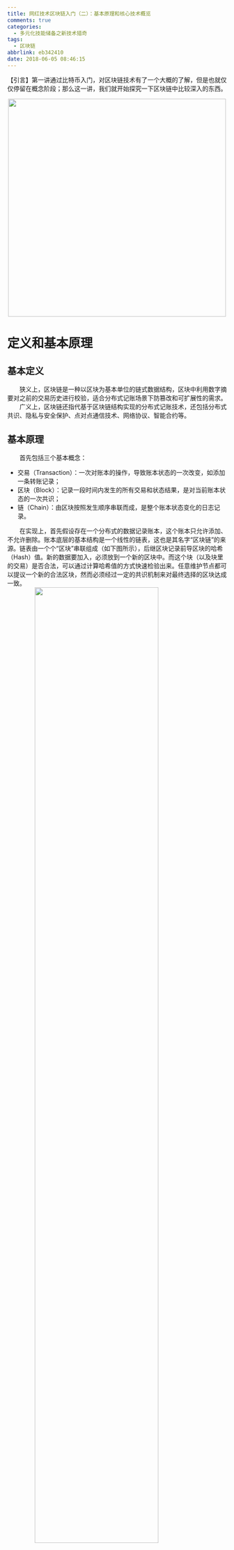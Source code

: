 ```yaml
---
title: 网红技术区块链入门（二）：基本原理和核心技术概览
comments: true
categories:
  - 多元化技能储备之新技术猎奇
tags:
  - 区块链
abbrlink: eb342410
date: 2018-06-05 08:46:15
---
```

【引言】第一讲通过比特币入门，对区块链技术有了一个大概的了解，但是也就仅仅停留在概念阶段；那么这一讲，我们就开始探究一下区块链中比较深入的东西。
<div align=center><img src="/img/2018/2018-06-04-05.jpg" width="500"/></div>
<!-- more -->

# 定义和基本原理

## 基本定义
&emsp;&emsp;狭义上，区块链是一种以区块为基本单位的链式数据结构，区块中利用数字摘要对之前的交易历史进行校验，适合分布式记账场景下防篡改和可扩展性的需求。
&emsp;&emsp;广义上，区块链还指代基于区块链结构实现的分布式记账技术，还包括分布式共识、隐私与安全保护、点对点通信技术、网络协议、智能合约等。

## 基本原理
&emsp;&emsp;首先包括三个基本概念：
+ 交易（Transaction）：一次对账本的操作，导致账本状态的一次改变，如添加一条转账记录；
+ 区块（Block）：记录一段时间内发生的所有交易和状态结果，是对当前账本状态的一次共识；
+ 链（Chain）：由区块按照发生顺序串联而成，是整个账本状态变化的日志记录。

&emsp;&emsp;在实现上，首先假设存在一个分布式的数据记录账本，这个账本只允许添加、不允许删除。账本底层的基本结构是一个线性的链表，这也是其名字“区块链”的来源。链表由一个个“区块”串联组成（如下图所示），后继区块记录前导区块的哈希（Hash）值。新的数据要加入，必须放到一个新的区块中。而这个块（以及块里的交易）是否合法，可以通过计算哈希值的方式快速检验出来。任意维护节点都可以提议一个新的合法区块，然而必须经过一定的共识机制来对最终选择的区块达成一致。
<img style="clear: both;display: block;margin:auto;" src="/img/2018/2018-06-05-04.jpg" width="75%">

# 区块链的分类
根据参与者的不同，可以分为公有（Public）链、联盟（Consortium）链和私有（Private）链。
+ 公有链，顾名思义，任何人都可以参与使用和维护，典型的如比特币区块链，信息是完全公开的。
+ 如果进一步引入许可机制，可以实现私有链和联盟链两种类型。
 + 私有链，由集中管理者进行管理限制，只有内部少数人可以使用，信息不公开。
 + 联盟链，介于公有链和私有链两者之间，由若干组织一起合作维护一条区块链，该区块链的使用必须是带有权限的限制访问，相关信息会得到保护，典型如供应链机构或银行联盟。
 
# 区块链认识误区
&emsp;&emsp; 区块链不等于比特币。虽说区块链的基本思想诞生于比特币的设计中，但发展到今日，比特币和区块链已经俨然成为了两个不太相关的技术。前者更侧重从数字货币角度发掘比特币的实验性意义；后者则从技术层面探讨和研究可能带来的商业系统价值，试图在更多的场景下释放智能合约和分布式账本带来的科技潜力。
&emsp;&emsp; 区块链不等于数据库。虽然区块链也可以用来存储数据，但它要解决的核心问题是多方的互信问题。单纯从存储数据角度，它的效率可能不高，笔者也不推荐把大量的原始数据放到区块链系统上。当然，现在已有的区块链系统中，数据库相关的技术十分关键，直接决定了区块链系统的吞吐性能。

# 区块链技术的6大核心算法

## 拜占庭协定
&emsp;&emsp;拜占庭的故事大概是这么说的：拜占庭帝国拥有巨大的财富，周围10个邻邦垂诞已久，但拜占庭高墙耸立，固若金汤，没有一个单独的邻邦能够成功入侵。任何单个邻邦入侵的都会失败，同时也有可能自身被其他9个邻邦入侵。拜占庭帝国防御能力如此之强，至少要有十个邻邦中的一半以上同时进攻，才有可能攻破。然而，如果其中的一个或者几个邻邦本身答应好一起进攻，但实际过程出现背叛，那么入侵者可能都会被歼灭。于是每一方都小心行事，不敢轻易相信邻国。这就是拜占庭将军问题。
&emsp;&emsp;在这个分布式网络里：每个将军都有一份实时与其他将军同步的消息账本。账本里有每个将军的签名都是可以验证身份的。如果有哪些消息不一致，可以知道消息不一致的是哪些将军。尽管有消息不一致的，只要超过半数同意进攻，少数服从多数，共识达成。
&emsp;&emsp;由此，在一个分布式的系统中，尽管有坏人，坏人可以做任意事情(不受protocol限制)，比如不响应、发送错误信息、对不同节点发送不同决定、不同错误节点联合起来干坏事等等。但是，只要大多数人是好人，就完全有可能去中心化地实现共识

## 非对称加密技术
&emsp;&emsp;在上述拜占庭协定中，如果10个将军中的几个同时发起消息，势必会造成系统的混乱，造成各说各的攻击时间方案，行动难以一致。谁都可以发起进攻的信息，但由谁来发出呢?其实这只要加入一个成本就可以了，即：一段时间内只有一个节点可以传播信息。当某个节点发出统一进攻的消息后，各个节点收到发起者的消息必须签名盖章，确认各自的身份。
&emsp;&emsp;在如今看来，非对称加密技术完全可以解决这个签名问题。非对称加密算法的加密和解密使用不同的两个密钥.这两个密钥就是我们经常听到的”公钥”和”私钥”。公钥和私钥一般成对出现, 如果消息使用公钥加密,那么需要该公钥对应的私钥才能解密; 同样，如果消息使用私钥加密,那么需要该私钥对应的公钥才能解密。

## 容错问题
&emsp;&emsp;我们假设在此网络中，消息可能会丢失、损坏、延迟、重复发送，并且接受的顺序与发送的顺序不一致。此外，节点的行为可以是任意的：可以随时加入、退出网络，可以丢弃消息、伪造消息、停止工作等，还可能发生各种人为或非人为的故障。我们的算法对由共识节点组成的共识系统，提供的容错能力，这种容错能力同时包含安全性和可用性，并适用于任何网络环境。

## Paxos 算法(一致性算法)
&emsp;&emsp;在分布式系统中，一致性(Consistency，早期也叫 Agreement)是指对于系统中的多个服务节点，给定一系列操作，在协议（往往通过某种共识算法）保障下，试图使得它们对处理结果达成某种程度的一致。如果分布式系统能实现“一致”，对外就可以呈现为一个功能正常的，且性能和稳定性都要好很
多的“虚处理节点”。
> 注意：一致性并不代表结果正确与否，而是系统对外呈现的状态一致与否，例如，所有节点都达成失败状态也是一种一致。

&emsp;&emsp;理想的分布式系统一致性应该满足以下几点：
+ 可终止性（Termination）：一致的结果在有限时间内能完成；在计算机系统中，这个不是问题，因为这是计算机系统可以被使用的前提
+ 共识性（Consensus）：不同节点最终完成决策的结果应该相同；核心在于需要把两件事情进行排序，而且这个顺序还得是大家都认可的。
+ 合法性（Validity）：决策的结果必须是其它进程提出的提案；也就是达成的结果必须是节点执行操作的结果（不能自以为）。

&emsp;&emsp;Paxos算法解决的问题是一个分布式系统如何就某个值(决议)达成一致。一个典型的场景是，在一个分布式数据库系统中，如果各节点的初始状态一致，每个节点都执行相同的操作序列，那么他们最后能得到一个一致的状态。为保证每个节点执行相同的命令序列，需要在每一条指令上执行一个“一致性算法”以保证每个节点看到的指令一致。一个通用的一致性算法可以应用在许多场景中，是分布式计算中的重要问题。 节点通信存在两种模型：共享内存和消息传递。Paxos算法就是一种基于消息传递模型的一致性算法。

## 共识机制
&emsp;&emsp;区块链共识算法主要是工作量证明和权益证明。拿比特币来说，其实从技术角度来看可以把PoW看做重复使用的Hashcash，生成工作量证明在概率上来说是一个随机的过程。开采新的机密货币，生成区块时，必须得到所有参与者的同意，那矿工必须得到区块中所有数据的PoW工作证明。与此同时矿工还要时时观察调整这项工作的难度，因为对网络要求是平均每10分钟生成一个区块。

## 分布式存储
&emsp;&emsp;分布式存储是一种数据存储技术，通过网络使用每台机器上的磁盘空间，并将这些分散的存储资源构成一个虚拟的存储设备，数据分散的存储在网络中的各个角落。所以，分布式存储技术并不是每台电脑都存放完整的数据，而是把数据切割后存放在不同的电脑里。就像存放100个鸡蛋，不是放在同一个篮子里，而是分开放在不同的地方，加起来的总和是100个。
